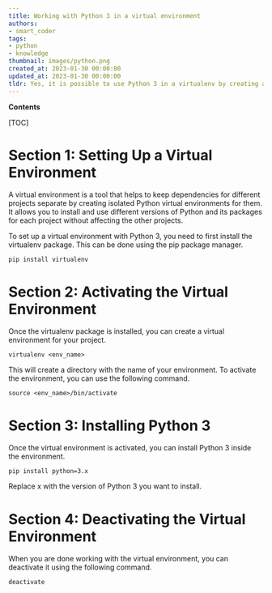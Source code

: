 ```yaml
---
title: Working with Python 3 in a virtual environment
authors:
- smart_coder
tags:
- python
- knowledge
thumbnail: images/python.png
created_at: 2023-01-30 00:00:00
updated_at: 2023-01-30 00:00:00
tldr: Yes, it is possible to use Python 3 in a virtualenv by creating a virtualenv with the Python 3 interpreter.
---
```


**Contents**

[TOC]

# Section 1: Setting Up a Virtual Environment

A virtual environment is a tool that helps to keep dependencies for different projects separate by creating isolated Python virtual environments for them. It allows you to install and use different versions of Python and its packages for each project without affecting the other projects.

To set up a virtual environment with Python 3, you need to first install the virtualenv package. This can be done using the pip package manager.

`pip install virtualenv`

# Section 2: Activating the Virtual Environment

Once the virtualenv package is installed, you can create a virtual environment for your project.

`virtualenv <env_name>`

This will create a directory with the name of your environment. To activate the environment, you can use the following command.

`source <env_name>/bin/activate`

# Section 3: Installing Python 3

Once the virtual environment is activated, you can install Python 3 inside the environment.

`pip install python=3.x`

Replace x with the version of Python 3 you want to install.

# Section 4: Deactivating the Virtual Environment

When you are done working with the virtual environment, you can deactivate it using the following command.

`deactivate`
